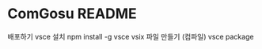 # ComGosu README

배포하기
    vsce 설치
        npm install -g vsce
    vsix 파일 만들기 (컴파일)
        vsce package
